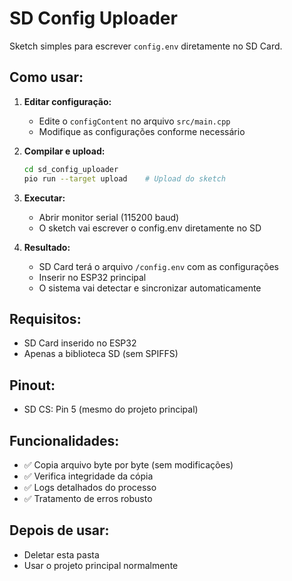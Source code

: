 # SD Config Uploader

Sketch simples para escrever `config.env` diretamente no SD Card.

## Como usar:

1. **Editar configuração:**
   - Edite o `configContent` no arquivo `src/main.cpp`
   - Modifique as configurações conforme necessário

2. **Compilar e upload:**
   ```bash
   cd sd_config_uploader
   pio run --target upload    # Upload do sketch
   ```

3. **Executar:**
   - Abrir monitor serial (115200 baud)
   - O sketch vai escrever o config.env diretamente no SD

4. **Resultado:**
   - SD Card terá o arquivo `/config.env` com as configurações
   - Inserir no ESP32 principal
   - O sistema vai detectar e sincronizar automaticamente

## Requisitos:

- SD Card inserido no ESP32
- Apenas a biblioteca SD (sem SPIFFS)

## Pinout:

- SD CS: Pin 5 (mesmo do projeto principal)

## Funcionalidades:

- ✅ Copia arquivo byte por byte (sem modificações)
- ✅ Verifica integridade da cópia
- ✅ Logs detalhados do processo
- ✅ Tratamento de erros robusto

## Depois de usar:

- Deletar esta pasta
- Usar o projeto principal normalmente
